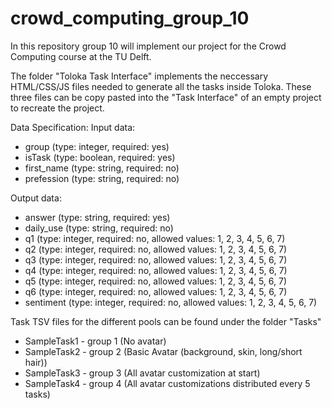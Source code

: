 # crowd_computing_group_10
In this repository group 10 will implement our project for the Crowd Computing course at the TU Delft.

The folder "Toloka Task Interface" implements the neccessary HTML/CSS/JS files needed to generate all the tasks inside Toloka. These three files can be copy pasted into the "Task Interface" of an empty project to recreate the project.

Data Specification:
Input data:
- group (type: integer, required: yes)
- isTask (type: boolean, required: yes)
- first_name (type: string, required: no)
- prefession (type: string, required: no)

Output data:
- answer (type: string, required: yes)
- daily_use (type: string, required: no)
- q1 (type: integer, required: no, allowed values: 1, 2, 3, 4, 5, 6, 7)
- q2 (type: integer, required: no, allowed values: 1, 2, 3, 4, 5, 6, 7)
- q3 (type: integer, required: no, allowed values: 1, 2, 3, 4, 5, 6, 7)
- q4 (type: integer, required: no, allowed values: 1, 2, 3, 4, 5, 6, 7)
- q5 (type: integer, required: no, allowed values: 1, 2, 3, 4, 5, 6, 7)
- q6 (type: integer, required: no, allowed values: 1, 2, 3, 4, 5, 6, 7)
- sentiment (type: integer, required: no, allowed values: 1, 2, 3, 4, 5, 6, 7)


Task TSV files for the different pools can be found under the folder "Tasks"
- SampleTask1 - group 1 (No avatar)
- SampleTask2 - group 2 (Basic Avatar (background, skin, long/short hair))
- SampleTask3 - group 3 (All avatar customization at start)
- SampleTask4 - group 4 (All avatar customizations distributed every 5 tasks)
